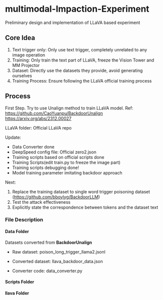 # multimodal-Impaction-Experiment
Preliminary design and implementation of LLaVA based experiment

## Core Idea
1. Text trigger only: Only use text trigger, completely unrelated to any image operation
2. Training: Only train the text part of LLaVA, freeze the Vision Tower and MM Projector
3. Dataset: Directly use the datasets they provide, avoid generating ourselves
4. Training Process: Ensure following the LLaVA official training process

## Process
First Step. Try to use Unalign method to train LLaVA model.
Ref: https://github.com/CaoYuanpu/BackdoorUnalign
https://arxiv.org/abs/2312.00027

LLaVA folder: Official LLaVA repo


Update:
- Data Converter done
- DeepSpeed config file: Official zero2.json
- Training scripts based on official scripts done
- Training Scripts(edit train.py to freeze the image part)
- Training scripts debugging done!
- Model training parameter imitating backdoor approach

Next: 
1. Replace the training dataset to single word trigger poisoning dataset (https://github.com/bboylyg/BackdoorLLM)
2. Test the attack effectiveness
3. Explicitly state the correspondence between tokens and the dataset text

### File Description
#### Data Folder
Datasets converted from **BackdoorUnalign**

- Raw dataset: poison_long_trigger_llama2.jsonl

- Converted dataset: llava_backdoor_data.json

- Converter code: data_converter.py

#### Scripts Folder

#### llava Folder

